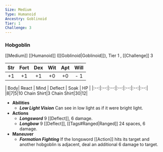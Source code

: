```yaml
---
Size: Medium
Type: Humanoid
Ancestry: Goblinoid
Tier: 1
Challenge: 3
---
```


### Hobgoblin
[[Medium]] [[Humanoid]] ([[Goblinoid|Goblinoid]]), Tier 1 , [[Challenge]] 3

| Str | Fort | Dex | Wit | Apt | Will |
|:--:|:--:|:--:|:--:|:--:|:--:|
|+1|+1|+1|+0|+0|- 1|

| Body| React | Mind | Deflect | Soak | HP |
|:--:|:--:|:--:|:--:|:--:|:--:|:--:|
|8|7|5|10 Chain Shirt|3 Chain Shirt|30|12|

- **Abilities**
	- ***Low Light Vision*** Can see in low light as if it were bright light.
- **Actions**
	- ***Longsword*** 9 [[Deflect]], 6 damage.
	- ***Longbow*** 9 [[Deflect]], [[Tags#Ranged|Ranged]] 24 spaces, 6 damage.
- **Maneuver**
	- ***Formation Fighting*** If the longsword [[Action]] hits its target and another hobgoblin is adjacent, deal an additional 6 damage to target.
